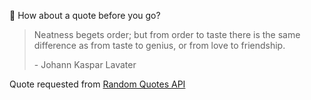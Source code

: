 📣 How about a quote before you go?

> Neatness begets order; but from order to taste there is the same difference as from taste to genius, or from love to friendship.
>
> <p>- Johann Kaspar Lavater</p>

Quote requested from [Random Quotes API](https://github.com/lukePeavey/quotable)
